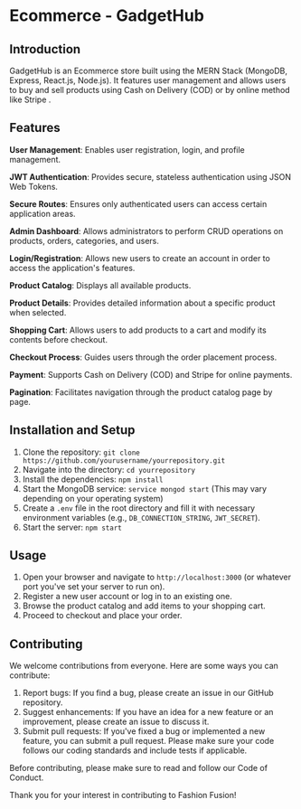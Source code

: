 # Ecommerce - GadgetHub

## Introduction

GadgetHub is an Ecommerce store built using the MERN Stack (MongoDB, Express, React.js, Node.js). It features user management and allows users to buy and sell products using Cash on Delivery (COD) or by online method like Stripe .

## Features

**User Management**: Enables user registration, login, and profile management.

**JWT Authentication**: Provides secure, stateless authentication using JSON Web Tokens.

**Secure Routes**: Ensures only authenticated users can access certain application areas.

**Admin Dashboard**: Allows administrators to perform CRUD operations on products, orders, categories, and users.

**Login/Registration**: Allows new users to create an account in order to access the application's features.

**Product Catalog**: Displays all available products.

**Product Details**: Provides detailed information about a specific product when selected.

**Shopping Cart**: Allows users to add products to a cart and modify its contents before checkout.

**Checkout Process**: Guides users through the order placement process.

**Payment**: Supports Cash on Delivery (COD) and Stripe for online payments.

**Pagination**: Facilitates navigation through the product catalog page by page.

## Installation and Setup

1. Clone the repository: `git clone https://github.com/yourusername/yourrepository.git`
2. Navigate into the directory: `cd yourrepository`
3. Install the dependencies: `npm install`
4. Start the MongoDB service: `service mongod start` (This may vary depending on your operating system)
5. Create a `.env` file in the root directory and fill it with necessary environment variables (e.g., `DB_CONNECTION_STRING`, `JWT_SECRET`).
6. Start the server: `npm start`

## Usage

1. Open your browser and navigate to `http://localhost:3000` (or whatever port you've set your server to run on).
2. Register a new user account or log in to an existing one.
3. Browse the product catalog and add items to your shopping cart.
4. Proceed to checkout and place your order.

## Contributing

We welcome contributions from everyone. Here are some ways you can contribute:

1. Report bugs: If you find a bug, please create an issue in our GitHub repository.
2. Suggest enhancements: If you have an idea for a new feature or an improvement, please create an issue to discuss it.
3. Submit pull requests: If you've fixed a bug or implemented a new feature, you can submit a pull request. Please make sure your code follows our coding standards and include tests if applicable.

Before contributing, please make sure to read and follow our Code of Conduct.

Thank you for your interest in contributing to Fashion Fusion!

